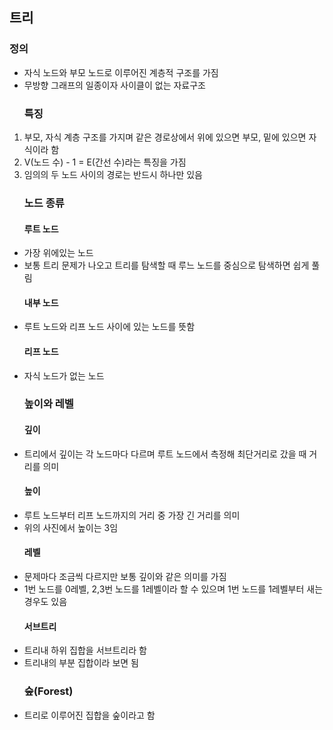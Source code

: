 <h2 id="트리">트리</h2>
<h3 id="정의">정의</h3>
<ul>
<li>자식 노드와 부모 노드로 이루어진 계층적 구조를 가짐</li>
<li>무방향 그래프의 일종이자 사이클이 없는 자료구조
<img alt="" src="https://velog.velcdn.com/images/gksrudtlr2/post/5965600f-68b0-408e-ab25-522de2b47de9/image.png" /><h3 id="특징">특징</h3>
</li>
</ul>
<ol>
<li>부모, 자식 계층 구조를 가지며 같은 경로상에서 위에 있으면 부모, 밑에 있으면 자식이라 함</li>
<li>V(노드 수) - 1 = E(간선 수)라는 특징을 가짐</li>
<li>임의의 두 노드 사이의 경로는 반드시 하나만 있음<h3 id="노드-종류">노드 종류</h3>
<h4 id="루트-노드">루트 노드</h4>
</li>
</ol>
<ul>
<li>가장 위에있는 노드</li>
<li>보통 트리 문제가 나오고 트리를 탐색할 때 루느 노드를 중심으로 탐색하면 쉽게 풀림<h4 id="내부-노드">내부 노드</h4>
</li>
<li>루트 노드와 리프 노드 사이에 있는 노드를 뜻함<h4 id="리프-노드">리프 노드</h4>
</li>
<li>자식 노드가 없는 노드
<img alt="" src="https://velog.velcdn.com/images/gksrudtlr2/post/84162c9e-1ce0-46b7-ae17-4685ab91f9a0/image.png" /><h3 id="높이와-레벨">높이와 레벨</h3>
<h4 id="깊이">깊이</h4>
</li>
<li>트리에서 깊이는 각 노드마다 다르며 루트 노드에서 측정해 최단거리로 갔을 때 거리를 의미<h4 id="높이">높이</h4>
</li>
<li>루트 노드부터 리프 노드까지의 거리 중 가장 긴 거리를 의미</li>
<li>위의 사진에서 높이는 3임<h4 id="레벨">레벨</h4>
</li>
<li>문제마다 조금씩 다르지만 보통 깊이와 같은 의미를 가짐</li>
<li>1번 노드를 0레벨, 2,3번 노드를 1레벨이라 할 수 있으며 1번 노드를 1레벨부터 새는 경우도 있음<h4 id="서브트리">서브트리</h4>
</li>
<li>트리내 하위 집합을 서브트리라 함</li>
<li>트리내의 부분 집합이라 보면 됨<h3 id="숲forest">숲(Forest)</h3>
</li>
<li>트리로 이루어진 집합을 숲이라고 함</li>
</ul>